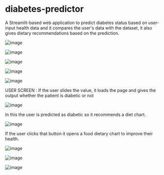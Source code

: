# diabetes-predictor

A Streamlit-based web application to predict diabetes status based
on user-input health data and it compares the user's data with the
dataset, it also gives dietary recommendations based on the prediction.

![image](https://github.com/amirthag/diabetes-predictor/assets/122242375/b753de89-cdba-4c95-b03f-9d4617bb530a)

![image](https://github.com/amirthag/diabetes-predictor/assets/122242375/67d8e495-392e-4a2c-b2c8-2d00d3464bd8)

![image](https://github.com/amirthag/diabetes-predictor/assets/122242375/680d89da-517c-4b6b-ad8a-25c9ffcba5c2)

![image](https://github.com/amirthag/diabetes-predictor/assets/122242375/5090d213-8a6f-42de-b1a4-4892f8a0b445)

![image](https://github.com/amirthag/diabetes-predictor/assets/122242375/37ae7b4d-702f-41b7-a21a-6b5d1887f265)

USER SCREEN : If the user slides the value, it loads the page and gives the output whether the patient is diabetic or not

![image](https://github.com/amirthag/diabetes-predictor/assets/122242375/cd96bf8c-3849-48e1-9247-f296fb3e3960)

 In this the user is predicted as diabetic so it recommends a diet chart. 

 ![image](https://github.com/amirthag/diabetes-predictor/assets/122242375/f1a8666d-2518-4f20-8bf7-a2cf8c666b0b)

 If the user clicks that button it opens a food dietary chart to improve their health. 

 ![image](https://github.com/amirthag/diabetes-predictor/assets/122242375/a059cb54-a24f-49e9-96f4-d35aa98af130)

![image](https://github.com/amirthag/diabetes-predictor/assets/122242375/1196143d-94ca-4785-b58f-b7821b1100b7)

![image](https://github.com/amirthag/diabetes-predictor/assets/122242375/e15ee95c-c4cf-43a2-81ef-d38436a618a0)

